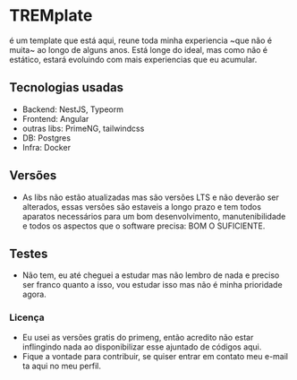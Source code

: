 # TREMplate

é um template que está aqui, reune toda minha experiencia ~que não é muita~ ao longo de alguns anos.
Está longe do ideal, mas como não é estático, estará evoluindo com mais experiencias que eu acumular.

## Tecnologias usadas

- Backend: NestJS, Typeorm
- Frontend: Angular
- outras libs: PrimeNG, tailwindcss
- DB: Postgres
- Infra: Docker

## Versões

- As libs não estão atualizadas mas são versões LTS e não deverão ser alterados, essas versões são estaveis a longo prazo e tem todos aparatos necessários para um bom desenvolvimento, manutenibilidade e todos os aspectos que o software precisa: BOM O SUFICIENTE.

## Testes

- Não tem, eu até cheguei a estudar mas não lembro de nada e preciso ser franco quanto a isso, vou estudar isso mas não é minha prioridade agora.

### Licença

- Eu usei as versões gratis do primeng, então acredito não estar inflingindo nada ao disponibilizar esse ajuntado de códigos aqui.
- Fique a vontade para contribuir, se quiser entrar em contato meu e-mail ta aqui no meu perfil.
